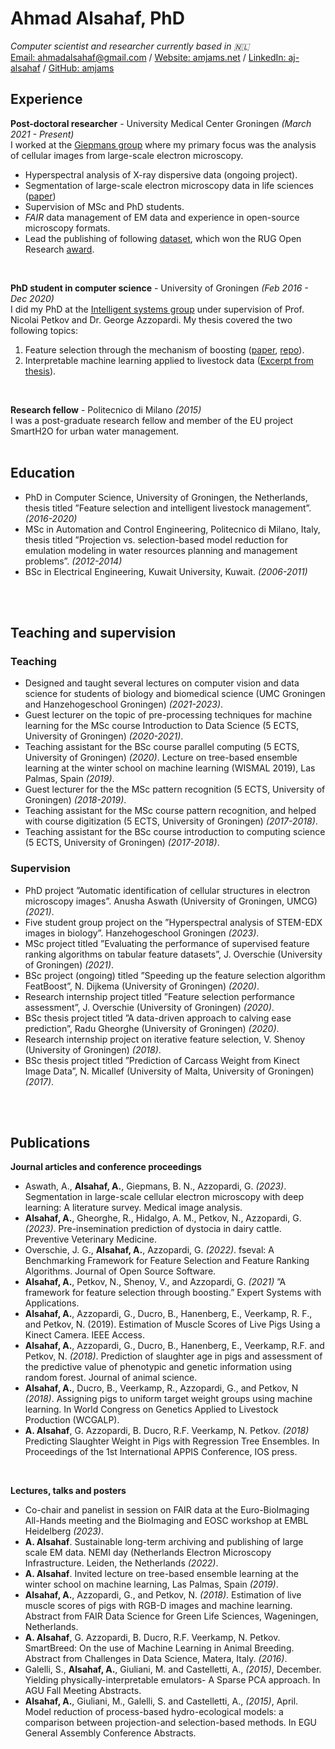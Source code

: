 # Ahmad Alsahaf, PhD

_Computer scientist and researcher currently based in 🇳🇱_ <br>
[Email: ahmadalsahaf@gmail.com](mailto:ahmadalsahaf@gmail.com) / [Website: amjams.net](https://amjams.net/) / [LinkedIn: aj-alsahaf](https://www.linkedin.com/in/aj-alsahaf/) / [GitHub: amjams](https://github.com/amjams/) 

## Experience

**Post-doctoral researcher** - University Medical Center Groningen _(March 2021 - Present)_ <br>
I worked at the [Giepmans group](https://bscs.umcg.nl/en/groups/giepmans-group/) where my primary focus was the analysis of cellular images from large-scale electron microscopy.
  - Hyperspectral analysis of X-ray dispersive data (ongoing project).
  - Segmentation of large-scale electron microscopy data in life sciences ([paper](https://pubmed.ncbi.nlm.nih.gov/37572414/))
  - Supervision of MSc and PhD students.
  - _FAIR_ data management of EM data and experience in open-source microscopy formats.
  - Lead the publishing of following [dataset](https://doi.org/10.17867/10000168), which won the RUG Open Research [award](https://www.rug.nl/research/openscience/open-research-award/case-studies-list-2022/winners/winner-2022-fair-data-management-of-a-large-scale-electron-microscopy-database-for-type-1-diab?lang=en).

<br>

**PhD student in computer science** - University of Groningen _(Feb 2016 - Dec 2020)_ <br>
I did my PhD at the [Intelligent systems group](https://www.cs.rug.nl/is/) under supervision of Prof. Nicolai Petkov and Dr. George Azzopardi.
My thesis covered the two following topics:<br>
  1) Feature selection through the mechanism of boosting ([paper](https://www.sciencedirect.com/science/article/pii/S0957417421012513), [repo](https://github.com/amjams/FeatBoost)).<br>
  2) Interpretable machine learning applied to livestock data ([Excerpt from thesis](https://pure.rug.nl/ws/portalfiles/portal/145238081/Title_and_contents.pdf)).

<br>

**Research fellow** - Politecnico di Milano _(2015)_ <br>
I was a post-graduate research fellow and member of the EU project SmartH2O for urban water management.
<br><br>

## Education
- PhD in Computer Science, University of Groningen, the Netherlands, thesis titled ”Feature selection and intelligent livestock management”. _(2016-2020)_
- MSc in Automation and Control Engineering, Politecnico di Milano, Italy, thesis titled ”Projection vs. selection-based model reduction for emulation modeling in water resources planning and management problems”. _(2012-2014)_
- BSc in Electrical Engineering, Kuwait University, Kuwait. _(2006-2011)_

<br><br>

## Teaching and supervision
### Teaching
  - Designed and taught several lectures on computer vision and data science for students of biology and biomedical science (UMC Groningen and Hanzehogeschool Groningen) _(2021-2023)_.
  - Guest lecturer on the topic of pre-processing techniques for machine learning for the MSc course Introduction to Data Science (5 ECTS, University of Groningen) _(2020-2021)_.
  - Teaching assistant for the BSc course parallel computing (5 ECTS, University of Groningen) _(2020)_.
 Lecture on tree-based ensemble learning at the winter school on machine learning (WISMAL 2019), Las Palmas, Spain _(2019)_.
  - Guest lecturer for the the MSc pattern recognition (5 ECTS, University of Groningen) _(2018-2019)_.
  - Teaching assistant for the MSc course pattern recognition, and helped with course digitization (5 ECTS, University of Groningen) _(2017-2018)_.
  - Teaching assistant for the BSc course introduction to computing science (5 ECTS, University of Groningen) _(2017-2018)_.

### Supervision
  - PhD project ”Automatic identification of cellular structures in electron microscopy images”. Anusha Aswath (University of Groningen, UMCG) _(2021)_.
  - Five student group project on the ”Hyperspectral analysis of STEM-EDX images in biology”. Hanzehogeschool Groningen _(2023)_.
  - MSc project titled ”Evaluating the performance of supervised feature ranking algorithms on tabular feature datasets”, J. Overschie (University of Groningen) _(2021)_.
  - BSc project (ongoing) titled ”Speeding up the feature selection algorithm FeatBoost”, N. Dijkema (University of Groningen) _(2020)_.
  - Research internship project titled ”Feature selection performance assessment”, J. Overschie (University of Groningen) _(2020)_.
  - BSc thesis project titled ”A data-driven approach to calving ease prediction”, Radu Gheorghe (University of Groningen) _(2020)_.
  - Research internship project on iterative feature selection, V. Shenoy (University of Groningen) _(2018)_.
  - BSc thesis project titled ”Prediction of Carcass Weight from Kinect Image Data”, N. Micallef (University of Malta, University of Groningen) _(2017)_.

<br><br>

## Publications

**Journal articles and conference proceedings** <br>
- Aswath, A., **Alsahaf, A.**, Giepmans, B. N., Azzopardi, G. _(2023)_. Segmentation in large-scale cellular electron microscopy with deep learning: A literature survey. Medical image analysis.
- **Alsahaf, A.**, Gheorghe, R., Hidalgo, A. M., Petkov, N., Azzopardi, G. _(2023)_. Pre-insemination prediction of dystocia in dairy cattle. Preventive Veterinary Medicine.
- Overschie, J. G., **Alsahaf, A.**, Azzopardi, G. _(2022)_. fseval: A Benchmarking Framework for Feature Selection and Feature Ranking Algorithms. Journal of Open Source Software.
- **Alsahaf, A.**, Petkov, N., Shenoy, V., and Azzopardi, G. _(2021)_ ”A framework for feature selection through boosting.” Expert Systems with Applications.
- **Alsahaf, A.**, Azzopardi, G., Ducro, B., Hanenberg, E., Veerkamp, R. F., and Petkov, N. (2019). Estimation of Muscle Scores of Live Pigs Using a Kinect Camera. IEEE Access.
- **Alsahaf, A.**, Azzopardi, G., Ducro, B., Hanenberg, E., Veerkamp, R.F. and Petkov, N. _(2018)_. Prediction of slaughter age in pigs and assessment of the predictive value of phenotypic and genetic information using random forest.
Journal of animal science.
- **Alsahaf, A.**, Ducro, B., Veerkamp, R., Azzopardi, G., and Petkov, N _(2018)_. Assigning pigs to uniform target weight groups using machine learning. In World Congress on Genetics Applied to Livestock Production (WCGALP).
- **A. Alsahaf**, G. Azzopardi, B. Ducro, R.F. Veerkamp, N. Petkov. _(2018)_ Predicting Slaughter Weight in Pigs with Regression Tree Ensembles. In Proceedings of the 1st International APPIS Conference, IOS press.
<br>

**Lectures, talks and posters** <br>
- Co-chair and panelist in session on FAIR data at the Euro-BioImaging All-Hands meeting and the BioImaging and EOSC workshop at EMBL Heidelberg _(2023)_.
- **A. Alsahaf**. Sustainable long-term archiving and publishing of large scale EM data. NEMI day (Netherlands Electron Microscopy Infrastructure. Leiden, the Netherlands _(2022)_.
- **A. Alsahaf**. Invited lecture on tree-based ensemble learning at the winter school on machine learning, Las Palmas, Spain _(2019)_.
- **Alsahaf, A.**, Azzopardi, G., and Petkov, N. _(2018)_. Estimation of live muscle scores of pigs with RGB-D images and machine learning. Abstract from FAIR Data Science for Green Life Sciences, Wageningen, Netherlands.
- **A. Alsahaf**, G. Azzopardi, B. Ducro, R.F. Veerkamp, N. Petkov. SmartBreed: On the use of Machine Learning in Animal Breeding. Abstract from Challenges in Data Science, Matera, Italy. _(2016)_.
-  Galelli, S., **Alsahaf, A.**, Giuliani, M. and Castelletti, A., _(2015)_, December. Yielding physically-interpretable emulators- A Sparse PCA approach. In AGU Fall Meeting Abstracts.
-  **Alsahaf, A.**, Giuliani, M., Galelli, S. and Castelletti, A., _(2015)_, April. Model reduction of process-based hydro-ecological models: a comparison between projection-and selection-based methods. In EGU General Assembly Conference Abstracts.



